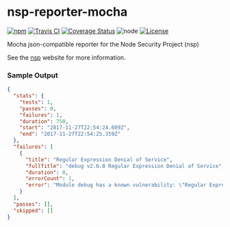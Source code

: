 # nsp-reporter-mocha

[![npm](https://img.shields.io/npm/v/nsp-reporter-mocha.svg)](https://www.npmjs.com/package/nsp-reporter-mocha)
[![Travis CI](https://img.shields.io/travis/kellerj/nsp-reporter-mocha/master.svg)](https://travis-ci.org/kellerj/nsp-reporter-mocha)
[![Coverage Status](https://coveralls.io/repos/github/kellerj/nsp-reporter-mocha/badge.svg?branch=master)](https://coveralls.io/github/kellerj/nsp-reporter-mocha?branch=master)
![node](https://img.shields.io/node/v/nsp-reporter-mocha.svg)
[![License](https://img.shields.io/npm/l/nsp-reporter-mocha.svg)](https://github.com/kellerj/nsp-reporter-mocha/blob/master/LICENSE)


Mocha json-compatible reporter for the Node Security Project (nsp)

See the [nsp](https://github.com/nodesecurity/nsp) website for more information.

### Sample Output

```json
{
  "stats": {
    "tests": 1,
    "passes": 0,
    "failures": 1,
    "duration": 750,
    "start": "2017-11-27T22:54:24.609Z",
    "end": "2017-11-27T22:54:25.359Z"
  },
  "failures": [
    {
      "title": "Regular Expression Denial of Service",
      "fullTitle": "debug v2.6.8 Regular Expression Denial of Service",
      "duration": 0,
      "errorCount": 1,
      "error": "Module debug has a known vulnerability: \"Regular Expression Denial of Service\" (vulnerable: <= 2.6.8 || >= 3.0.0 <= 3.0.1, patched: >= 2.6.9 < 3.0.0 || >= 3.1.0, yours: 2.6.8), see https://nodesecurity.io/advisories/534"
    }
  ],
  "passes": [],
  "skipped": []
}
```
